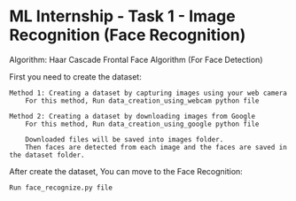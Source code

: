 # ML Internship - Task 1 - Image Recognition (Face Recognition)

Algorithm: Haar Cascade Frontal Face Algorithm (For Face Detection)

First you need to create the dataset:

    Method 1: Creating a dataset by capturing images using your web camera 
        For this method, Run data_creation_using_webcam python file

    Method 2: Creating a dataset by downloading images from Google
        For this method, Run data_creation_using_google python file

        Downloaded files will be saved into images folder.
        Then faces are detected from each image and the faces are saved in the dataset folder.

After create the dataset, You can move to the Face Recognition:

    Run face_recognize.py file



